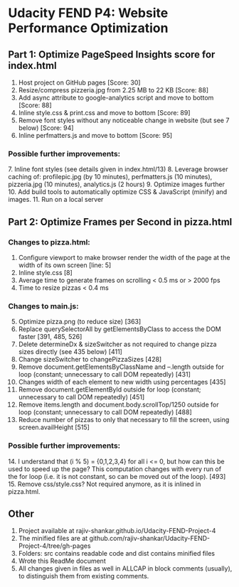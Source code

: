 <h1>Udacity FEND P4: Website Performance Optimization</h1>

<h2>Part 1: Optimize PageSpeed Insights score for index.html</h2>

1.	Host project on GitHub pages [Score: 30]
2.	Resize/compress pizzeria.jpg from 2.25 MB to 22 KB [Score: 88]
3.	Add async attribute to google-analytics script and move to bottom [Score: 88]
4.	Inline style.css & print.css and move to bottom [Score: 89]
5.	Remove font styles without any noticeable change in website (but see 7 below) [Score: 94]
6.	Inline perfmatters.js and move to bottom [Score: 95]

<h3>Possible further improvements:</h3>
7.	Inline font styles (see details given in index.html/13)
8.	Leverage browser caching of: profilepic.jpg (by 10 minutes), perfmatters.js (10 minutes), pizzeria.jpg (10 minutes), analytics.js (2 hours)
9.	Optimize images further
10.	Add build tools to automatically optimize CSS & JavaScript (minify) and images.
11.	Run on a local server

<h2>Part 2: Optimize Frames per Second in pizza.html</h2>

<h3>Changes to pizza.html:</h3>

1.	Configure viewport to make browser render the width of the page at the width of its own screen  [line: 5]
2.	Inline style.css  [8]
3.	Average time to generate frames on scrolling < 0.5 ms or > 2000 fps
4.	Time to resize pizzas < 0.4 ms

<h3>Changes to main.js:</h3>

5.	Optimize pizza.png (to reduce size)  [363]
6.	Replace querySelectorAll by getElementsByClass to access the DOM faster  [391, 485, 526]
7.	Delete determineDx & sizeSwitcher as not required to change pizza sizes directly (see 435 below)  [411]
8.	Change sizeSwitcher to changePizzaSizes  [428]
9.	Remove document.getElementsByClassName and –.length outside for loop (constant; unnecessary to call DOM repeatedly)  [431]
10.	Changes width of each element to new width using percentages  [435]
11.	Remove document.getElementById outside for loop (constant; unnecessary to call DOM repeatedly)  [451]
12.	Remove items.length and document.body.scrollTop/1250 outside for loop (constant; unnecessary to call DOM repeatedly)  [488]
13.	Reduce number of pizzas to only that necessary to fill the screen, using screen.availHeight  [515]

<h3>Possible further improvements:</h3>
14.	I understand that (i % 5) = {0,1,2,3,4} for all i <= 0, but how can this be used to speed up the page?  This computation changes with every run of the for loop (i.e. it is not constant, so can be moved out of the loop).  [493]
15.	Remove css/style.css?  Not required anymore, as it is inlined in pizza.html.

<h2>Other</h2>

1.	Project available at rajiv-shankar.github.io/Udacity-FEND-Project-4
2.	The minified files are at github.com/rajiv-shankar/Udacity-FEND-Project-4/tree/gh-pages
3.	Folders: src contains readable code and dist contains minified files
4.	Wrote this ReadMe document
5.	All changes given in files as well in ALLCAP in block comments (usually), to distinguish them from existing comments.

